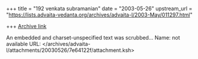 +++
title = "192 venkata  subramanian"
date = "2003-05-26"
upstream_url = "https://lists.advaita-vedanta.org/archives/advaita-l/2003-May/011297.html"

+++
[Archive link](https://lists.advaita-vedanta.org/archives/advaita-l/2003-May/011297.html)

An embedded and charset-unspecified text was scrubbed...
Name: not available
URL: </archives/advaita-l/attachments/20030526/7e64122f/attachment.ksh>

